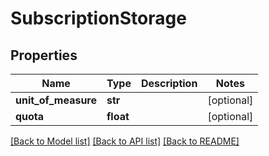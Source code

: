 # SubscriptionStorage

## Properties
Name | Type | Description | Notes
------------ | ------------- | ------------- | -------------
**unit_of_measure** | **str** |  | [optional] 
**quota** | **float** |  | [optional] 

[[Back to Model list]](../README.md#documentation-for-models) [[Back to API list]](../README.md#documentation-for-api-endpoints) [[Back to README]](../README.md)

